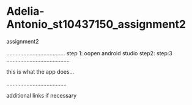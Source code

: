# Adelia-Antonio_st10437150_assignment2
assignment2

......................................
step 1: oopen android studio
step2:
step:3
.........................................

this is what the app does...

.......................................

additional links if necessary
